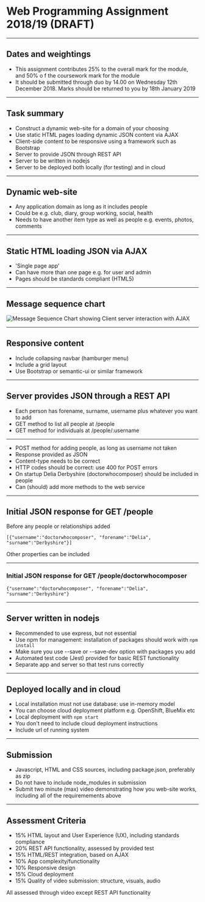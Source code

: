 # Web Programming Assignment 2018/19 (DRAFT)

---

## Dates and weightings

- This assignment contributes 25% to the overall mark for the module, and 50% o
f the coursework mark for the module
- It should be submitted through duo by 14.00 on Wednesday 12th December 2018. Marks should be returned to you by 18th January 2019

---

## Task summary

- Construct a dynamic web-site for a domain of your choosing
- Use static HTML pages loading dynamic JSON content via AJAX
- Client-side content to be responsive using a framework such as Bootstrap
- Server to provide  JSON through REST API
- Server to be written in nodejs
- Server to be deployed both locally (for testing) and in cloud

---

## Dynamic web-site

- Any application domain as long as it includes people
- Could be e.g. club, diary, group working, social, health
- Needs to have another item type as well as people e.g. events, photos, comments

---

## Static HTML loading JSON via AJAX

- 'Single page app'
- Can have more than one page e.g. for user and admin
- Pages should be standards compliant (HTML5)

---

## Message sequence chart

![Message Sequence Chart showing Client server interaction with AJAX](https://www.websequencediagrams.com/cgi-bin/cdraw?lz=dGl0bGUgQ2xpZW50L3NlcnZlciBpbnRlcmFjdGlvbgoKABUGLT5TABcFOiBTdGF0aWMgcGFnZSByZXF1ZXN0CgAWBi0-AEEGOiBIVE1MCmxvb3AgZWFjaCB1c2VyIABJBwA_EER5bmFtaWMgY29udGVudABLCCAoQUpBWCkASRFKU09OAIEKCQBnCFJlbmRlcgAXBQA_CWFzAIEBBSB3aXRoaW4gRE9NCmVuZAoK&s=roundgreen)

---

## Responsive content 

- Include collapsing navbar (hamburger menu)
- Include a grid layout
- Use Bootstrap or semantic-ui or similar framework

---

## Server provides JSON through a REST API

- Each person has forename, surname, username plus whatever you want to add
- GET method to list all people at /people
- GET method for individuals at /people/:username

---

- POST method for adding people, as long as username not taken
- Response provided as JSON
- Content-type needs to be correct
- HTTP codes should be correct: use 400 for POST errors
- On startup Delia Derbyshire (doctorwhocomposer) should be included in people
- Can (should) add more methods to the web service

---

## Initial JSON response for GET /people

Before any people or relationships added

`[{"username":"doctorwhocomposer",
   "forename":"Delia",
   "surname":"Derbyshire"}]`

Other properties can be included

---

### Initial JSON response for GET /people/doctorwhocomposer

`{"username":"doctorwhocomposer",
  "forename":"Delia",
  "surname":"Derbyshire"}`

---

## Server written in nodejs

- Recommended to use express, but not essential
- Use npm for management: installation of packages should work with `npm install`
- Make sure you use --save or --save-dev option with packages you add
- Automated test code (Jest) provided for basic REST functionality
- Separate app and server so that test runs correctly

---

## Deployed locally and in cloud

- Local installation must not use database: use in-memory model
- You can choose cloud deployment platform e.g. OpenShift, BlueMix etc
- Local deployment with `npm start`
- You don't need to include cloud deployment instructions
- Include url of running system

---

## Submission

- Javascript, HTML and CSS sources, including package.json, preferably as zip
- Do not have to include node_modules in submission
- Submit two minute (max) video demonstrating how you web-site works, including all of the requiremements above

---

## Assessment Criteria

- 15% HTML layout and User Experience (UX), including standards compliance
- 20% REST API functionality, assessed by provided test
- 15% HTML/REST integration, based on AJAX
- 10% App complexity/functionality
- 10% Responsive design
- 15% Cloud deployment
- 15% Quality of video submission: structure, visuals, audio

All assessed through video except REST API functionality

